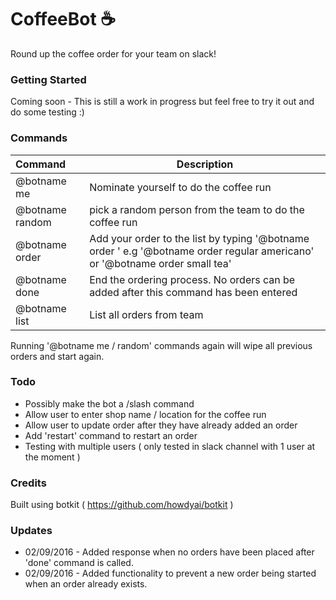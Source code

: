 # CoffeeBot :coffee:
Round up the coffee order for your team on slack!

### Getting Started
Coming soon - This is still a work in progress but feel free to try it out and do some testing :)

### Commands

| Command | Description
| :--- | --- |
| @botname me | Nominate yourself to do the coffee run |
| @botname random | pick a random person from the team to do the coffee run |
| @botname order <your order> | Add your order to the list by typing '@botname order <your order>' e.g '@botname order regular americano' or '@botname order small tea'|
| @botname done | End the ordering process. No orders can be added after this command has been entered |
| @botname list | List all orders from team |

Running '@botname me / random' commands again will wipe all previous orders and start again.

### Todo
* Possibly make the bot a /slash command
* Allow user to enter shop name / location for the coffee run
* Allow user to update order after they have already added an order
* Add 'restart' command to restart an order
* Testing with multiple users ( only tested in slack channel with 1 user at the moment )

### Credits
Built using botkit ( https://github.com/howdyai/botkit )

### Updates

* 02/09/2016 - Added response when no orders have been placed after 'done' command is called.
* 02/09/2016 - Added functionality to prevent a new order being started when an order already exists.
